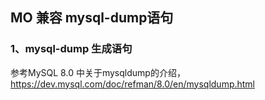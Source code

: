 ## MO 兼容 mysql-dump语句

### 1、mysql-dump 生成语句
参考MySQL 8.0 中关于mysqldump的介绍，https://dev.mysql.com/doc/refman/8.0/en/mysqldump.html
